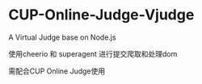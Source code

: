 # CUP-Online-Judge-Vjudge
A Virtual Judge base on Node.js

使用cheerio 和 superagent 进行提交爬取和处理dom

需配合CUP Online Judge使用
